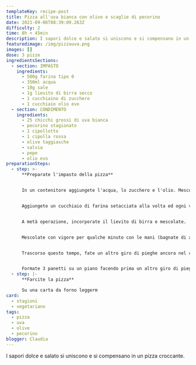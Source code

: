 ```yaml
---
templateKey: recipe-post
title: Pizza all'uva bianca con olive e scaglie di pecorino
date: 2021-09-06T08:39:09.263Z
difficulty: 2
time: 8h + 45min
description: I sapori dolce e salato si uniscono e si compensano in un pizza croccante.
featuredimage: /img/pizzauva.png
images: []
dose: 3 pizze
ingredientsSections:
  - section: IMPASTO
    ingredients:
      - 500g farina tipo 0
      - 350ml acqua
      - 10g sale
      - 1g lievito di birra secco
      - 1 cucchiaino di zucchero
      - 1 cucchiaio olio evo
  - section: CONDIMENTO
    ingredients:
      - 25 chicchi grossi di uva bianca
      - pecorino stagionato
      - 1 cipollotto
      - 1 cipolla rossa
      - olive taggiasche
      - salvia
      - pepe
      - olio evo
preparationSteps:
  - step: >-
      **Preparate l'impasto della pizza**


      In un contenitore aggiungete l'acqua, lo zucchero e l'olio. Mescolate. Il contenitore dovrà essere abbastanza capiente da contenere l'impasto quando il suo volume sarà raddoppiato. 


      Aggiungete un cucchiaio di farina setacciata alla volta ed ogni volta mescolate fino ad ottenere una pastella.


      A metà operazione, incorporate il lievito di birra e mescolate.  Qualche altro cucchiaio di farina e poi aggiungete anche il sale.


      Mescolate con vigore per qualche minuto con le mani (bagnate di acqua).  Quando l'impasto sarà incordato, fare un giro di pieghe nelle due direzioni e poi mettere a lievitare a t. ambiente, coperta da una pellicola trasparente per 7 ore.


      Trascorso questo tempo, fate un altro giro di pieghe ancora nel contenitore e lasciate riposare per 30 minuti.


      Formate 3 panetti su un piano facendo prima un altro giro di pieghe e coprite con un canovaccio per l'ultima mezz'ora di lievitazione.
  - step: |-
      **Farcite la pizza**

      Su una carta da forno leggerm
card:
  - stagioni
  - vegetariano
tags:
  - pizza
  - uva
  - olive
  - pecorino
blogger: Claudia
---
```

I sapori dolce e salato si uniscono e si compensano in un pizza croccante.
